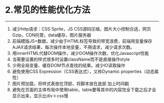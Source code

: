 # 2.常见的性能优化方法

---



1. 减少http请求：CSS Sprite，JS CSS源码压缩，图片大小控制合适，网页Gzip，CDN托管，data缓存，图片服务器
2. 前端模版JS+数据，减少由于HTML标签导致的带宽浪费，前端用变量保存AJAX请求结果，每次操作本地变量，不用请求，减少请求次数。
3. 用innerHTML代替DOM操作，减少DOM操作次数，优化Javascript性能
4. 当需要设置的样式很多时设置className而不是直接操作style
5. 少用全局变量、缓存DOM节点查找的结果。减少IO读取操作
6. 避免使用CSS Expression（CSS表达式），又称Dynamic properties（动态属性）
7. 图片预加载，将样式表放在顶部，将脚本放在底部 加上时间戳
8. 避免在页面的主体布局中使用table，table要等其中的内容完全下载之后才会显示出来，显示比div＋css慢





